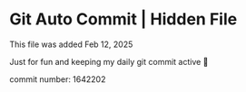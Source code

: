 # Git Auto Commit | Hidden File

This file was added Feb 12, 2025

Just for fun and keeping my daily git commit active 🤪

commit number: 1642202
